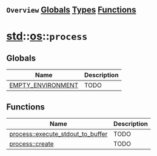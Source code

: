 ## `Overview` [Globals](./globals.md) [Types](./types.md) [Functions](./functions.md)
# [std](./../../std.md)::[os](./../os.md)::`process`
## Globals
|Name|Description|
|----|-----------|
|[EMPTY_ENVIRONMENT](#todo)|TODO|
## Functions
|Name|Description|
|----|-----------|
|[process::execute_stdout_to_buffer](#todo)|TODO|
|[process::create](#todo)|TODO|
